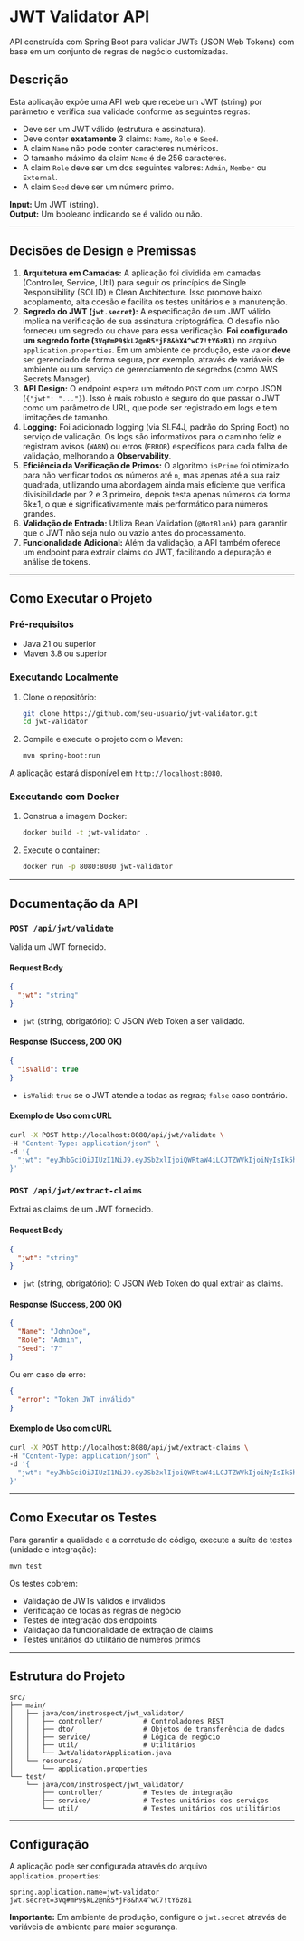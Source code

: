 # JWT Validator API

API construída com Spring Boot para validar JWTs (JSON Web Tokens) com base em um conjunto de regras de negócio
customizadas.

## Descrição

Esta aplicação expõe uma API web que recebe um JWT (string) por parâmetro e verifica sua validade conforme as seguintes
regras:

- Deve ser um JWT válido (estrutura e assinatura).
- Deve conter **exatamente** 3 claims: `Name`, `Role` e `Seed`.
- A claim `Name` não pode conter caracteres numéricos.
- O tamanho máximo da claim `Name` é de 256 caracteres.
- A claim `Role` deve ser um dos seguintes valores: `Admin`, `Member` ou `External`.
- A claim `Seed` deve ser um número primo.

**Input:** Um JWT (string).  
**Output:** Um booleano indicando se é válido ou não.

---

## Decisões de Design e Premissas

1. **Arquitetura em Camadas:** A aplicação foi dividida em camadas (Controller, Service, Util) para seguir os princípios
   de Single Responsibility (SOLID) e Clean Architecture. Isso promove baixo acoplamento, alta coesão e facilita os
   testes unitários e a manutenção.
2. **Segredo do JWT (`jwt.secret`):** A especificação de um JWT válido implica na verificação de sua assinatura
   criptográfica. O desafio não forneceu um segredo ou chave para essa verificação. **Foi configurado um segredo
   forte (`3Vq#mP9$kL2@nR5*jF8&hX4^wC7!tY6zB1`)** no arquivo `application.properties`. Em um ambiente de produção, este
   valor **deve** ser gerenciado de forma segura, por exemplo, através de variáveis de ambiente ou um serviço de
   gerenciamento de segredos (como AWS Secrets Manager).
3. **API Design:** O endpoint espera um método `POST` com um corpo JSON (`{"jwt": "..."}`). Isso é mais robusto e seguro
   do que passar o JWT como um parâmetro de URL, que pode ser registrado em logs e tem limitações de tamanho.
4. **Logging:** Foi adicionado logging (via SLF4J, padrão do Spring Boot) no serviço de validação. Os logs são
   informativos para o caminho feliz e registram avisos (`WARN`) ou erros (`ERROR`) específicos para cada falha de
   validação, melhorando a **Observability**.
5. **Eficiência da Verificação de Primos:** O algoritmo `isPrime` foi otimizado para não verificar todos os números até
   `n`, mas apenas até a sua raiz quadrada, utilizando uma abordagem ainda mais eficiente que verifica divisibilidade
   por 2 e 3 primeiro, depois testa apenas números da forma 6k±1, o que é significativamente mais performático para
   números grandes.
6. **Validação de Entrada:** Utiliza Bean Validation (`@NotBlank`) para garantir que o JWT não seja nulo ou vazio antes
   do processamento.
7. **Funcionalidade Adicional:** Além da validação, a API também oferece um endpoint para extrair claims do JWT,
   facilitando a depuração e análise de tokens.

---

## Como Executar o Projeto

### Pré-requisitos

- Java 21 ou superior
- Maven 3.8 ou superior

### Executando Localmente

1. Clone o repositório:
   ```bash
   git clone https://github.com/seu-usuario/jwt-validator.git
   cd jwt-validator
   ```

2. Compile e execute o projeto com o Maven:
   ```bash
   mvn spring-boot:run
   ```

A aplicação estará disponível em `http://localhost:8080`.

### Executando com Docker

1. Construa a imagem Docker:
   ```bash
   docker build -t jwt-validator .
   ```

2. Execute o container:
   ```bash
   docker run -p 8080:8080 jwt-validator
   ```

---

## Documentação da API

### `POST /api/jwt/validate`

Valida um JWT fornecido.

#### Request Body

```json
{
  "jwt": "string"
}
```

- `jwt` (string, obrigatório): O JSON Web Token a ser validado.

#### Response (Success, 200 OK)

```json
{
  "isValid": true
}
```

- `isValid`: `true` se o JWT atende a todas as regras; `false` caso contrário.

#### Exemplo de Uso com cURL

```bash
curl -X POST http://localhost:8080/api/jwt/validate \
-H "Content-Type: application/json" \
-d '{
  "jwt": "eyJhbGciOiJIUzI1NiJ9.eyJSb2xlIjoiQWRtaW4iLCJTZWVkIjoiNyIsIk5hbWUiOiJKb2huRG9lIn0.B9QzPb_jzWlOvXLFiOzrKbF8yVHhxB7wTVHjF8yVHhx"
}'
```

### `POST /api/jwt/extract-claims`

Extrai as claims de um JWT fornecido.

#### Request Body

```json
{
  "jwt": "string"
}
```

- `jwt` (string, obrigatório): O JSON Web Token do qual extrair as claims.

#### Response (Success, 200 OK)

```json
{
  "Name": "JohnDoe",
  "Role": "Admin",
  "Seed": "7"
}
```

Ou em caso de erro:

```json
{
  "error": "Token JWT inválido"
}
```

#### Exemplo de Uso com cURL

```bash
curl -X POST http://localhost:8080/api/jwt/extract-claims \
-H "Content-Type: application/json" \
-d '{
  "jwt": "eyJhbGciOiJIUzI1NiJ9.eyJSb2xlIjoiQWRtaW4iLCJTZWVkIjoiNyIsIk5hbWUiOiJKb2huRG9lIn0.B9QzPb_jzWlOvXLFiOzrKbF8yVHhxB7wTVHjF8yVHhx"
}'
```

---

## Como Executar os Testes

Para garantir a qualidade e a corretude do código, execute a suíte de testes (unidade e integração):

```bash
mvn test
```

Os testes cobrem:

- Validação de JWTs válidos e inválidos
- Verificação de todas as regras de negócio
- Testes de integração dos endpoints
- Validação da funcionalidade de extração de claims
- Testes unitários do utilitário de números primos

---

## Estrutura do Projeto

```
src/
├── main/
│   ├── java/com/instrospect/jwt_validator/
│   │   ├── controller/          # Controladores REST
│   │   ├── dto/                 # Objetos de transferência de dados
│   │   ├── service/             # Lógica de negócio
│   │   ├── util/                # Utilitários
│   │   └── JwtValidatorApplication.java
│   └── resources/
│       └── application.properties
└── test/
    └── java/com/instrospect/jwt_validator/
        ├── controller/          # Testes de integração
        ├── service/             # Testes unitários dos serviços
        └── util/                # Testes unitários dos utilitários
```

---

## Configuração

A aplicação pode ser configurada através do arquivo `application.properties`:

```properties
spring.application.name=jwt-validator
jwt.secret=3Vq#mP9$kL2@nR5*jF8&hX4^wC7!tY6zB1
```

**Importante:** Em ambiente de produção, configure o `jwt.secret` através de variáveis de ambiente para maior segurança.
